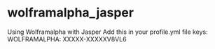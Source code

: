 # wolframalpha_jasper
Using Wolframalpha with Jasper
Add this in your profile.yml file
keys:
     WOLFRAMALPHA: XXXXX-XXXXXV8VL6
